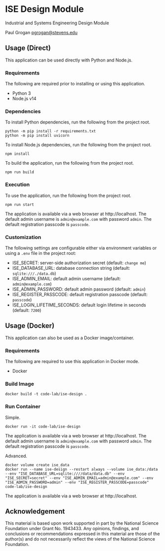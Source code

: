 # ISE Design Module

Industrial and Systems Engineering Design Module

Paul Grogan <pgrogan@stevens.edu>

## Usage (Direct)

This application can be used directly with Python and Node.js.

### Requirements

The following are required prior to installing or using this application.
 - Python 3
 - Node.js v14

### Dependencies

To install Python dependencies, run the following from the project root.
```shell
python -m pip install -r requirements.txt
python -m pip install uvicorn
```

To install Node.js dependencies, run the following from the project root.
```shell
npm install
```

To build the application, run the following from the project root.
```shell
npm run build
```

### Execution

To use the application, run the following from the project root.
```shell
npm run start
```

The application is available via a web browser at http://localhost. The default admin username is `admin@example.com` with password `admin`. The default registration passcode is `passcode`.

### Customization

The following settings are configurable either via environment variables or using a `.env` file in the project root:
 - ISE_SECRET: server-side authorization secret (default: `change me`)
 - ISE_DATABASE_URL: database connection string (default: `sqlite:///./data.db`)
 - ISE_ADMIN_EMAIL: default admin username (default: `admin@example.com`)
 - ISE_ADMIN_PASSWORD: default admin password (default: `admin`)
 - ISE_REGISTER_PASSCODE: default registration passcode (default: `passcode`)
 - ISE_LOGIN_LIFETIME_SECONDS: default login lifetime in seconds (default: `7200`)

## Usage (Docker)

This application can also be used as a Docker image/container.

### Requirements

The following are required to use this application in Docker mode.
 - Docker

### Build Image

```shell
docker build -t code-lab/ise-design .
```

### Run Container

Simple.
```shell
docker run -it code-lab/ise-design
```
The application is available via a web browser at http://localhost. The default admin username is `admin@example.com` with password `admin`. The default registration passcode is `passcode`.

Advanced.
```shell
docker volume create ise_data
docker run --name ise-design --restart always --volume ise_data:/data --env "ISE_DATABASE_URL=sqlite:////data/data.db" --env "ISE_SECRET=secret" --env "ISE_ADMIN_EMAIL=admin@example.com" --env "ISE_ADMIN_PASSWORD=admin" --env "ISE_REGISTER_PASSCODE=passcode" code-lab/ise-design
```
The application is available via a web browser at http://localhost.

## Acknowledgement

This material is based upon work supported in part by the National Science Foundation under Grant No. 1943433. Any opinions, findings, and conclusions or recommendations expressed in this material are those of the author(s) and do not necessarily reflect the views of the National Science Foundation.

